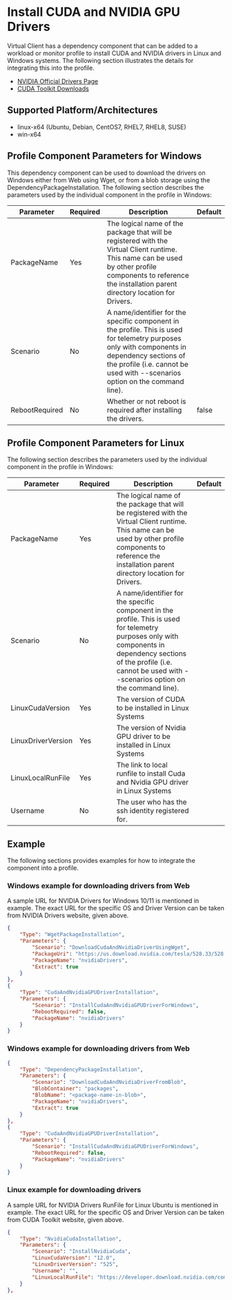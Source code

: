 ﻿# Install CUDA and NVIDIA GPU Drivers
Virtual Client has a dependency component that can be added to a workload or monitor profile to install CUDA and NVIDIA drivers in Linux and Windows systems. The following section illustrates the
details for integrating this into the profile.

- [NVIDIA Official Drivers Page](https://www.nvidia.com/Download/index.aspx)
- [CUDA Toolkit Downloads](https://developer.nvidia.com/cuda-downloads)

## Supported Platform/Architectures
* linux-x64 (Ubuntu, Debian, CentOS7, RHEL7, RHEL8, SUSE)
* win-x64

## Profile Component Parameters for Windows
This dependency component can be used to download the drivers on Windows either from Web using Wget, or from a blob storage using the DependencyPackageInstallation. 
The following section describes the parameters used by the individual component in the profile in Windows:

| **Parameter** | **Required** | **Description**            |                 **Default**                     |
|---------------|--------------|----------------------------|-------------------------------------------------|
| PackageName   | Yes          | The logical name of the package that will be registered with the Virtual Client runtime. This name can be used by other profile components to reference the installation parent directory location for Drivers. |  |
| Scenario      | No           | A name/identifier for the specific component in the profile. This is used for telemetry purposes only with components in dependency sections of the profile (i.e. cannot be used with --scenarios option on the command line). |  |
| RebootRequired | No | Whether or not reboot is required after installing the drivers. | false |

## Profile Component Parameters for Linux
The following section describes the parameters used by the individual component in the profile in Windows:

| **Parameter** | **Required** | **Description**            |                 **Default**                     |
|---------------|--------------|----------------------------|-------------------------------------------------|
| PackageName   | Yes          | The logical name of the package that will be registered with the Virtual Client runtime. This name can be used by other profile components to reference the installation parent directory location for Drivers. |  |
| Scenario      | No           | A name/identifier for the specific component in the profile. This is used for telemetry purposes only with components in dependency sections of the profile (i.e. cannot be used with --scenarios option on the command line). |  |
| LinuxCudaVersion | Yes | The version of CUDA to be installed in Linux Systems |  |
| LinuxDriverVersion | Yes | The version of Nvidia GPU driver to be installed in Linux Systems |  |
| LinuxLocalRunFile | Yes | The link to local runfile to install Cuda and Nvidia GPU driver in Linux Systems | |
| Username | No | The user who has the ssh identity registered for. | <Current UserName> |

## Example
The following sections provides examples for how to integrate the component into a profile.
  
### Windows example for downloading drivers from Web
A sample URL for NVIDIA Drivers for Windows 10/11 is mentioned in example. The exact URL for the specific OS and Driver Version can be taken from NVIDIA Drivers website, given above.
  <div class="code-section">

  ```json
  {
      "Type": "WgetPackageInstallation",
      "Parameters": {
          "Scenario": "DownloadCudaAndNvidiaDriverUsingWget",
          "PackageUri": "https://us.download.nvidia.com/tesla/528.33/528.33-data-center-tesla-desktop-win10-win11-64bit-dch-international.exe",
          "PackageName": "nvidiaDrivers",
          "Extract": true
      }
  },
  {
      "Type": "CudaAndNvidiaGPUDriverInstallation",
      "Parameters": {
          "Scenario": "InstallCudaAndNvidiaGPUDriverForWindows",
          "RebootRequired": false,
          "PackageName": "nvidiaDrivers"  
      }
  }
  ```
  </div>
  
### Windows example for downloading drivers from Web

  <div class="code-section">

  ```json
{
      "Type": "DependencyPackageInstallation",
      "Parameters": {
          "Scenario": "DownloadCudaAndNvidiaDriverFromBlob",
          "BlobContainer": "packages",
          "BlobName": "<package-name-in-blob>",
          "PackageName": "nvidiaDrivers",
          "Extract": true
      }
  },
  {
      "Type": "CudaAndNvidiaGPUDriverInstallation",
      "Parameters": {
          "Scenario": "InstallCudaAndNvidiaGPUDriverForWindows",
          "RebootRequired": false,
          "PackageName": "nvidiaDrivers"  
      }
  }
  ```
  </div>
  

### Linux example for downloading drivers
A sample URL for NVIDIA Drivers RunFile for Linux Ubuntu is mentioned in example. The exact URL for the specific OS and Driver Version can be taken from CUDA Toolkit website, given above.
  <div class="code-section">

  ```json
  {
      "Type": "NvidiaCudaInstallation",
      "Parameters": {
          "Scenario": "InstallNvidiaCuda",
          "LinuxCudaVersion": "12.0",
          "LinuxDriverVersion": "525",
          "Username": "",
          "LinuxLocalRunFile": "https://developer.download.nvidia.com/compute/cuda/12.0.0/local_installers/cuda_12.0.0_525.60.13_linux.run"
      }
  },
  ```
  </div>
